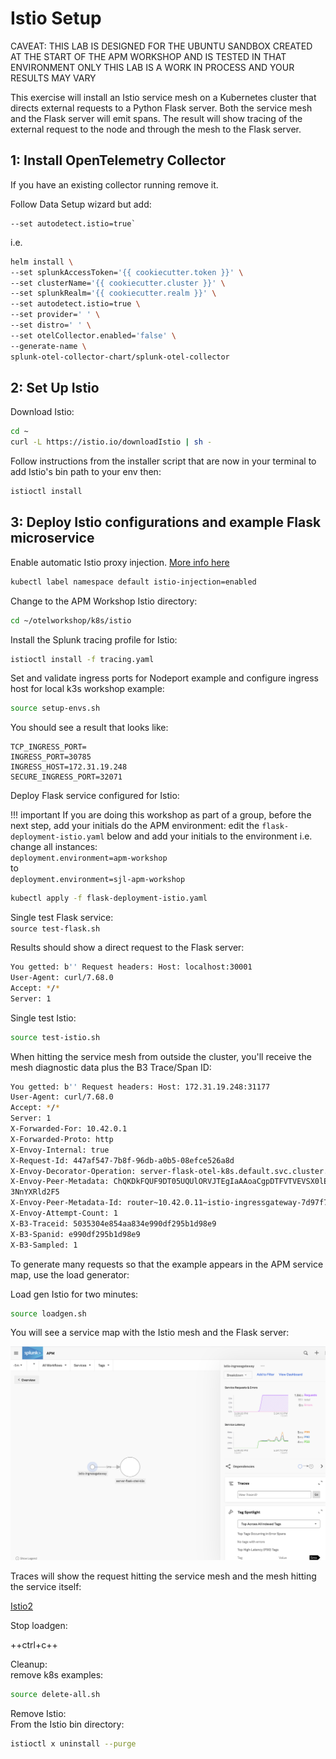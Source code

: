 # Istio Setup

CAVEAT: THIS LAB IS DESIGNED FOR THE UBUNTU SANDBOX CREATED AT THE START OF THE APM WORKSHOP AND IS TESTED IN THAT ENVIRONMENT ONLY
THIS LAB IS A WORK IN PROCESS AND YOUR RESULTS MAY VARY  

This exercise will install an Istio service mesh on a Kubernetes cluster that directs external requests to a Python Flask server.
Both the service mesh and the Flask server will emit spans.
The result will show tracing of the external request to the node and through the mesh to the Flask server.  

## 1: Install OpenTelemetry Collector

If you have an existing collector running remove it.

Follow Data Setup wizard but add:

```text
--set autodetect.istio=true`
```

i.e.

```bash
helm install \
--set splunkAccessToken='{{ cookiecutter.token }}' \
--set clusterName='{{ cookiecutter.cluster }}' \
--set splunkRealm='{{ cookiecutter.realm }}' \
--set autodetect.istio=true \
--set provider=' ' \
--set distro=' ' \
--set otelCollector.enabled='false' \
--generate-name \
splunk-otel-collector-chart/splunk-otel-collector
```

## 2: Set Up Istio

Download Istio:

```bash
cd ~
curl -L https://istio.io/downloadIstio | sh -
```

Follow instructions from the installer script that are now in your terminal to add Istio's bin path to your env then:

```bash
istioctl install
```

## 3: Deploy Istio configurations and example Flask microservice

Enable automatic Istio proxy injection. [More info here](https://istio.io/latest/docs/setup/additional-setup/sidecar-injection/#automatic-sidecar-injection)

```bash
kubectl label namespace default istio-injection=enabled
```

Change to the APM Workshop Istio directory:  

```bash
cd ~/otelworkshop/k8s/istio
```

Install the Splunk tracing profile for Istio:

```bash
istioctl install -f tracing.yaml
```

Set and validate ingress ports for Nodeport example and configure ingress host for local k3s workshop example:  

```bash
source setup-envs.sh
```

You should see a result that looks like:  

```text
TCP_INGRESS_PORT=
INGRESS_PORT=30785
INGRESS_HOST=172.31.19.248
SECURE_INGRESS_PORT=32071
```

Deploy Flask service configured for Istio:  

!!! important
    If you are doing this workshop as part of a group, before the next step, add your initials do the APM environment: 
    edit the `flask-deployment-istio.yaml` below and add your initials to the environment i.e. change all instances:  
    `deployment.environment=apm-workshop`  
    to    
    `deployment.environment=sjl-apm-workshop` 

```bash
kubectl apply -f flask-deployment-istio.yaml
```

Single test Flask service:  
`source test-flask.sh`  

Results should show a direct request to the Flask server:  

```bash
You getted: b'' Request headers: Host: localhost:30001
User-Agent: curl/7.68.0
Accept: */*
Server: 1
```

Single test Istio:

```bash
source test-istio.sh
```

When hitting the service mesh from outside the cluster, you'll receive the mesh diagnostic data plus the B3 Trace/Span ID:

```bash
You getted: b'' Request headers: Host: 172.31.19.248:31177
User-Agent: curl/7.68.0
Accept: */*
Server: 1
X-Forwarded-For: 10.42.0.1
X-Forwarded-Proto: http
X-Envoy-Internal: true
X-Request-Id: 447af547-7b8f-96db-a0b5-08efce526a8d
X-Envoy-Decorator-Operation: server-flask-otel-k8s.default.svc.cluster.local:5000/echo
X-Envoy-Peer-Metadata: ChQKDkFQUF9DT05UQUlORVJTEgIaAAoaCgpDTFVTVEVSX0lEEgwaCkt...
3NnYXRld2F5
X-Envoy-Peer-Metadata-Id: router~10.42.0.11~istio-ingressgateway-7d97f78f5-dg5zc.istio-system~istio-system.svc.cluster.local
X-Envoy-Attempt-Count: 1
X-B3-Traceid: 5035304e854aa834e990df295b1d98e9
X-B3-Spanid: e990df295b1d98e9
X-B3-Sampled: 1
```

To generate many requests so that the example appears in the APM service map, use the load generator:  

Load gen Istio for two minutes:

```bash
source loadgen.sh
```

You will see a service map with the Istio mesh and the Flask server:  

![Istio](../../images/istio1.png)

Traces will show the request hitting the service mesh and the mesh hitting the service itself:  

[Istio2](../../images/istio2.png)

Stop loadgen:

++ctrl+c++

Cleanup:  
remove k8s examples:

```bash
source delete-all.sh
```

Remove Istio:  
From the Istio bin directory:

```bash
istioctl x uninstall --purge
```
